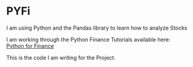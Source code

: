 # PYFi
I am using Python and the Pandas library to learn how to analyze Stocks 

I am working through the Python Finance Tutorials available here:  
[Python for Finance](https://pythonprogramming.net/stock-data-manipulation-python-programming-for-finance/)

This is the code I am writing for the Project.
